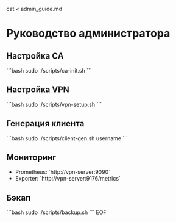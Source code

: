 cat <<EOF > admin_guide.md
# Руководство администратора

## Настройка CA

\`\`\`bash
sudo ./scripts/ca-init.sh
\`\`\`

## Настройка VPN

\`\`\`bash
sudo ./scripts/vpn-setup.sh
\`\`\`

## Генерация клиента

\`\`\`bash
sudo ./scripts/client-gen.sh username
\`\`\`

## Мониторинг

- Prometheus: \`http://vpn-server:9090\`
- Exporter: \`http://vpn-server:9176/metrics\`

## Бэкап

\`\`\`bash
sudo ./scripts/backup.sh
\`\`\`
EOF
